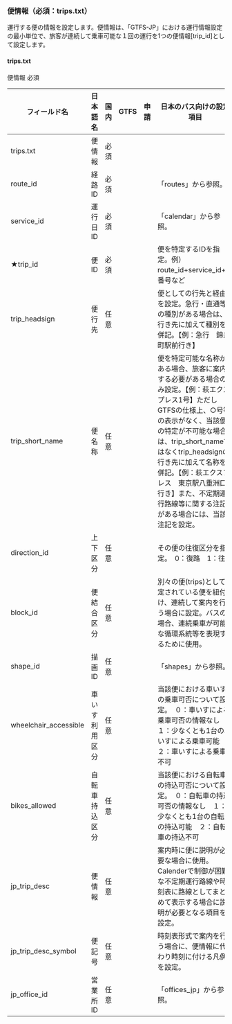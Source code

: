 ###  便情報（必須：trips.txt）
運行する便の情報を設定します。便情報は、「GTFS-JP」における運行情報設定の最小単位で、旅客が連続して乗車可能な１回の運行を1つの便情報[trip_id]として設定します。


#### **trips.txt**
便情報 必須

| フィールド名 | 日本語名 | 国内 | GTFS | 申請 | 日本のバス向けの設定項目 | 設定例 |
|----------|----------|------------|------|------|-------|---------|
| trips.txt | 便情報 | 必須 |  |  |  |  |
| route_id | 経路 ID | 必須 |  |  | 「routes」から参照。 | 1001 |
| service_id | 運行日ID | 必須 |  |  | 「calendar」から参照。 | 平日（月～金） |
| ★trip_id | 便ID | 必須 |  |  | 便を特定するIDを指定。例）route_id+service_id+便番号など | 1001_WD_001 |
| trip_headsign | 便行先 | 任意 |  |  | 便としての行先と経由を設定。急行・直通等の種別がある場合は、行き先に加えて種別を併記。【例：急行　錦糸町駅前行き】 | 東京ビッグサイト（月島駅経由） |
| trip_short_name | 便名称 | 任意 |  |  | 便を特定可能な名称がある場合、旅客に案内する必要がある場合のみ設定。【例：萩エクスプレス1号】ただしGTFSの仕様上、○号等の表示がなく、当該便の特定が不可能な場合は、trip_short_nameではなくtrip_headsignの行き先に加えて名称を併記。【例：萩エクスプレス　東京駅八重洲口行き】また、不定期運行路線等に関する注記がある場合には、当該注記を設定。 | ※設定例では便番号に相当するものがないため省略 |
| direction_id | 上下区分 | 任意 |  |  | その便の往復区分を指定。　0：復路　1：往路 | 1 |
| block_id | 便結合区分 | 任意 |  |  | 別々の便(trips)として設定されている便を紐付け、連続して案内を行う場合に設定。バスの場合、連続乗車が可能な循環系統等を表現するために使用。 | ※設定例は循環系統ではないため省略 |
| shape_id | 描画 ID | 任意 |  |  | 「shapes」から参照。 | S_1001 |
| wheelchair_accessible | 車いす利用区分 | 任意 |  |  | 当該便における車いすの乗車可否について設定。　０：車いすによる乗車可否の情報なし　１：少なくとも1台の車いすによる乗車可能　２：車いすによる乗車不可 | 0 |
| bikes_allowed | 自転車持込区分 | 任意 |  |  | 当該便における自転車の持込可否について設定。　０：自転車の持込可否の情報なし　１：少なくとも1台の自転車の持込可能　２：自転車の持込不可 | 0 |
| jp_trip_desc | 便情報 | 任意 |  |  | 案内時に便に説明が必要な場合に使用。Calenderで制御が困難な不定期運行路線や時刻表に路線としてまとめて表示する場合に説明が必要となる項目を設定。 |  |
| jp_trip_desc_symbol | 便記号 | 任意 |  |  | 時刻表形式で案内を行う場合に、便情報に代わり時刻に付ける凡例を設定。 |  |
| jp_office_id | 営業所ID | 任意 |  |  | 「offices_jp」から参照。 | S |
